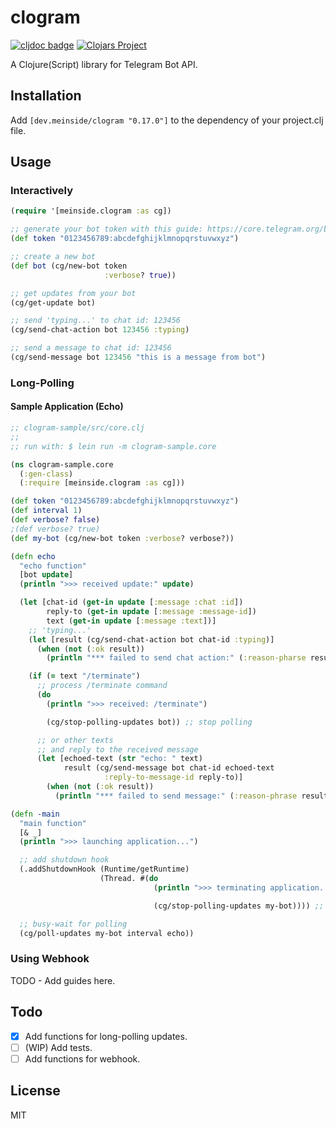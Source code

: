 # clogram

[![cljdoc badge](https://cljdoc.org/badge/dev.meinside/clogram)](https://cljdoc.org/d/dev.meinside/clogram/CURRENT)
[![Clojars Project](https://img.shields.io/clojars/v/dev.meinside/clogram.svg)](https://clojars.org/dev.meinside/clogram)

A Clojure(Script) library for Telegram Bot API.

## Installation

Add `[dev.meinside/clogram "0.17.0"]` to the dependency of your project.clj file.

## Usage

### Interactively

```clojure
(require '[meinside.clogram :as cg])

;; generate your bot token with this guide: https://core.telegram.org/bots#3-how-do-i-create-a-bot
(def token "0123456789:abcdefghijklmnopqrstuvwxyz")

;; create a new bot
(def bot (cg/new-bot token
                     :verbose? true))

;; get updates from your bot
(cg/get-update bot)

;; send 'typing...' to chat id: 123456
(cg/send-chat-action bot 123456 :typing)

;; send a message to chat id: 123456
(cg/send-message bot 123456 "this is a message from bot")
```

### Long-Polling

#### Sample Application (Echo)

```clojure
;; clogram-sample/src/core.clj
;;
;; run with: $ lein run -m clogram-sample.core

(ns clogram-sample.core
  (:gen-class)
  (:require [meinside.clogram :as cg]))

(def token "0123456789:abcdefghijklmnopqrstuvwxyz")
(def interval 1)
(def verbose? false)
;(def verbose? true)
(def my-bot (cg/new-bot token :verbose? verbose?))

(defn echo
  "echo function"
  [bot update]
  (println ">>> received update:" update)

  (let [chat-id (get-in update [:message :chat :id])
        reply-to (get-in update [:message :message-id])
        text (get-in update [:message :text])]
    ;; 'typing...'
    (let [result (cg/send-chat-action bot chat-id :typing)]
      (when (not (:ok result))
        (println "*** failed to send chat action:" (:reason-pharse result))))

    (if (= text "/terminate")
      ;; process /terminate command
      (do
        (println ">>> received: /terminate")

        (cg/stop-polling-updates bot)) ;; stop polling

      ;; or other texts
      ;; and reply to the received message
      (let [echoed-text (str "echo: " text)
            result (cg/send-message bot chat-id echoed-text
                     :reply-to-message-id reply-to)]
        (when (not (:ok result))
          (println "*** failed to send message:" (:reason-phrase result)))))))

(defn -main
  "main function"
  [& _]
  (println ">>> launching application...")

  ;; add shutdown hook
  (.addShutdownHook (Runtime/getRuntime)
                    (Thread. #(do
                                (println ">>> terminating application...")

                                (cg/stop-polling-updates my-bot)))) ;; stop polling

  ;; busy-wait for polling
  (cg/poll-updates my-bot interval echo))

```

### Using Webhook

TODO - Add guides here.

## Todo

- [x] Add functions for long-polling updates.
- [ ] (WIP) Add tests.
- [ ] Add functions for webhook.

## License

MIT

